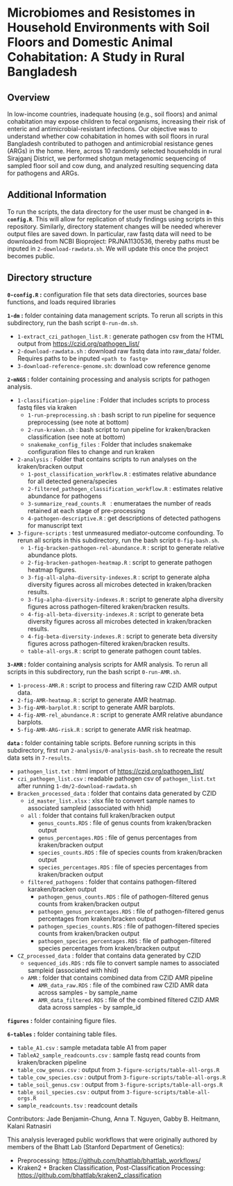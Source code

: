 # Microbiomes and Resistomes in Household Environments with Soil Floors and Domestic Animal Cohabitation: A Study in Rural Bangladesh

## Overview
In low-income countries, inadequate housing (e.g., soil floors) and animal cohabitation may expose children to fecal organisms, increasing their risk of enteric and antimicrobial-resistant infections. Our objective was to understand whether cow cohabitation in homes with soil floors in rural Bangladesh contributed to pathogen and antimicrobial resistance genes (ARGs) in the home. Here, across 10 randomly selected households in rural Sirajganj District, we performed shotgun metagenomic sequencing of sampled floor soil and cow dung, and analyzed resulting sequencing data for pathogens and ARGs. 


## Additional Information
To run the scripts, the data directory for the user must be changed in **`0-config.R`**. This will allow for replication of study findings using scripts in this repository. Similarly, directory statement changes will be needed wherever output files are saved down. In particular, raw fastq data will need to be downloaded from NCBI Bioproject: PRJNA1130536, thereby paths must be inputed in `2-download-rawdata.sh`. We will update this once the project becomes public.

## Directory structure
**`0-config.R` :** configuration file that sets data directories, sources base functions, and loads required libraries

**`1-dm` :** folder containing data management scripts. To rerun all scripts in this subdirectory, run the bash script `0-run-dm.sh`.    
* `1-extract_czi_pathogen_list.R` : generate pathogen csv from the HTML output from https://czid.org/pathogen_list/
* `2-download-rawdata.sh` : download raw fastq data into raw_data/ folder. Requires paths to be inputed `<path to fastq>` 
* `3-download-reference-genome.sh`: download cow reference genome

**`2-mNGS` :** folder containing processing and analysis scripts for pathogen analysis. 
* `1-classification-pipeline` : Folder that includes scripts to process fastq files via kraken
    * `1-run-preprocessing.sh` : bash script to run pipeline for sequence preprocessing (see note at bottom)
    * `2-run-kraken.sh` : bash script to run pipeline for kraken/bracken classification (see note at bottom)
    * `snakemake_config_files` : Folder that includes snakemake configuration files to change and run kraken 
* `2-analysis` : Folder that contains scripts to run analyses on the kraken/bracken output
    * `1-post_classification_workflow.R` : estimates relative abundance for all detected genera/species
    * `2-filtered_pathogen_classification_workflow.R` : estimates relative abundance for pathogens
    * `3-summarize_read_counts.R ` : enumerataes the number of reads retained at each stage of pre-processing
    * `4-pathogen-descriptive.R` : get descriptions of detected pathogens for manuscript text
* `3-figure-scripts` : test unmeasured mediator-outcome confounding. To rerun all scripts in this subdirectory, run the bash script `0-fig-bash.sh`.           
    * `1-fig-bracken-pathogen-rel-abundance.R` : script to generate relative abundance plots.
    * `2-fig-bracken-pathogen-heatmap.R` : script to generate pathogen heatmap figures.
    * `3-fig-all-alpha-diversity-indexes.R` : script to generate alpha diversity figures across all microbes detected in kraken/bracken results.
    * `3-fig-alpha-diversity-indexes.R` : script to generate alpha diversity figures across pathogen-filtered kraken/bracken results.
    * `4-fig-all-beta-diversity-indexes.R` : script to generate beta diversity figures across all microbes detected in kraken/bracken results.
    * `4-fig-beta-diversity-indexes.R` : script to generate beta diversity figures across pathogen-filtered kraken/bracken results.    
    * `table-all-orgs.R` : script to generate pathogen count tables.  

**`3-AMR` :** folder containing analysis scripts for AMR analysis. To rerun all scripts in this subdirectory, run the bash script `0-run-AMR.sh`.     
* `1-process-AMR.R` : script to process and filtering raw CZID AMR output data. 
* `2-fig-AMR-heatmap.R` : script to generate AMR heatmap.   
* `3-fig-AMR-barplot.R` : script to generate AMR barplots.
* `4-fig-AMR-rel_abundance.R` : script to generate AMR relative abundance barplots.
* `5-fig-AMR-ARG-risk.R` : script to generate AMR risk heatmap.

**`data` :** folder containing table scripts. Before running scripts in this subdirectory, first run `2-analysis/0-analysis-bash.sh` to recreate the result data sets in `7-results`.    
* `pathogen_list.txt` : html import of  https://czid.org/pathogen_list/
* `czi_pathogen_list.csv` : readable pathogen csv of `pathogen_list.txt` after running `1-dm/2-download-rawdata.sh`
* `Bracken_processed_data` : folder that contains data generated by CZID
    * `id_master_list.xlsx` : xlsx file to convert sample names to associated sampleid (associated with hhid)
    * `all` : folder that contains full kraken/bracken output
        * `genus_counts.RDS` : file of genus counts from kraken/bracken output
        * `genus_percentages.RDS` : file of genus percentages from kraken/bracken output
        * `species_counts.RDS` : file of species counts from kraken/bracken output
        * `species_percentages.RDS` : file of species percentages from kraken/bracken output
    * `filtered_pathogens` : folder that contains pathogen-filtered karaken/bracken output
        * `pathogen_genus_counts.RDS` : file of pathogen-filtered genus counts from kraken/bracken output
        * `pathogen_genus_percentages.RDS` : file of pathogen-filtered genus percentages from kraken/bracken output
        * `pathogen_species_counts.RDS` : file of pathogen-filtered species counts from kraken/bracken output
        * `pathogen_species_percentages.RDS` : file of pathogen-filtered species percentages from kraken/bracken output
* `CZ_processed_data` : folder that contains data generated by CZID
    * `sequenced_ids.RDS` : rds file to convert sample names to associated sampleid (associated with hhid)
    * `AMR` : folder that contains combined data from CZID AMR pipeline
        * `AMR_data_raw.RDS` : file of the combined raw CZID AMR data across samples - by sample_name
        * `AMR_data_filtered.RDS` : file of the combined filtered CZID AMR data across samples - by sample_id

**`figures` :** folder containing figure files.

**`6-tables` :** folder containing table files.
* `table_A1.csv` : sample metadata table A1 from paper
* `TableA2_sample_readcounts.csv` : sample fastq read counts from kraken/bracken pipeline
* `table_cow_genus.csv` : output from `3-figure-scripts/table-all-orgs.R`
* `table_cow_species.csv` : output from `3-figure-scripts/table-all-orgs.R`
* `table_soil_genus.csv` : output from `3-figure-scripts/table-all-orgs.R`
* `table_soil_species.csv` : output from `3-figure-scripts/table-all-orgs.R`
* `sample_readcounts.tsv` : readcount details

Contributors: Jade Benjamin-Chung, Anna T. Nguyen, Gabby B. Heitmann, Kalani Ratnasiri

This analysis leveraged public workflows that were originally authored by members of the Bhatt Lab (Stanford Department of Genetics):
* Preprocessing: https://github.com/bhattlab/bhattlab_workflows/
* Kraken2 + Bracken Classification, Post-Classification Processing: https://github.com/bhattlab/kraken2_classification
